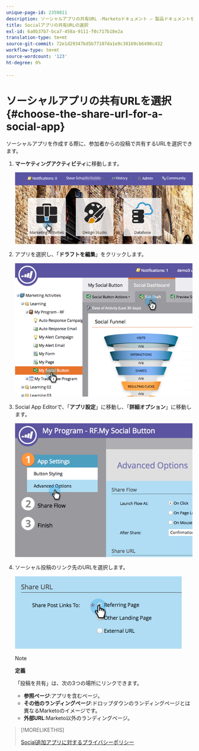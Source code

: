 ```yaml
---
unique-page-id: 2359811
description: ソーシャルアプリの共有URL -Marketoドキュメント — 製品ドキュメントを選択
title: Socialアプリの共有URLの選択
exl-id: 6a0b37b7-bca7-458a-9111-f0c717b18e2a
translation-type: tm+mt
source-git-commit: 72e1d29347bd5b77107da1e9c30169cb6490c432
workflow-type: tm+mt
source-wordcount: '123'
ht-degree: 0%

---
```


# ソーシャルアプリの共有URLを選択{#choose-the-share-url-for-a-social-app}

ソーシャルアプリを作成する際に、参加者からの投稿で共有するURLを選択できます。

1. **マーケティングアクティビティ**&#x200B;に移動します。

   ![](assets/login-marketing-activities-1.png)

1. アプリを選択し、「**ドラフトを編集**」をクリックします。

   ![](assets/image2015-4-21-11-3a12-3a12.png)

1. Social App Editorで、「**アプリ設定**」に移動し、「**詳細オプション**」に移動します。

   ![](assets/image2015-4-21-11-3a14-3a46.png)

1. ソーシャル投稿のリンク先のURLを選択します。

   ![](assets/image2015-4-21-11-3a15-3a26.png)

   >[!NOTE]
   >
   >**定義**
   >
   >「投稿を共有」は、次の3つの場所にリンクできます。
   >
   >* **参照ページ**:アプリを含むページ。
   >* **その他のランディングページ**:ドロップダウンのランディングページとは異なるMarketoのイメージです。
   >* **外部URL**:Marketo以外のランディングページ。


>[!MORELIKETHIS]
>
>[Social追加アプリに対するプライバシーポリシー](/help/marketo/product-docs/demand-generation/social/social-functions/add-your-privacy-policy-to-a-social-app.md)
